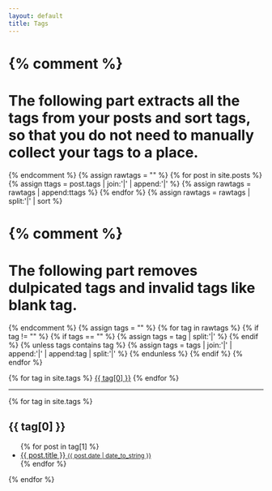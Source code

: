 ```yaml
---
layout: default
title: Tags
---
```

{% comment %}
=======================
The following part extracts all the tags from your posts and sort tags, so that you do not need to manually collect your tags to a place.
=======================
{% endcomment %}
{% assign rawtags = "" %}
{% for post in site.posts %}
	{% assign ttags = post.tags | join:'|' | append:'|' %}
	{% assign rawtags = rawtags | append:ttags %}
{% endfor %}
{% assign rawtags = rawtags | split:'|' | sort %}

{% comment %}
=======================
The following part removes dulpicated tags and invalid tags like blank tag.
=======================
{% endcomment %}
{% assign tags = "" %}
{% for tag in rawtags %}
	{% if tag != "" %}
		{% if tags == "" %}
			{% assign tags = tag | split:'|' %}
		{% endif %}
		{% unless tags contains tag %}
			{% assign tags = tags | join:'|' | append:'|' | append:tag | split:'|' %}
		{% endunless %}
	{% endif %}
{% endfor %}




<div class="tags-expo">
  <div class="tags-expo-list">
    {% for tag in site.tags %}
    <a href="#{{ tag[0] | slugify }}" class="post-tag">{{ tag[0] }}</a>
    {% endfor %}
  </div>
  <hr/>
  <div class="tags-expo-section">
    {% for tag in site.tags %}
    <h2 id="{{ tag[0] | slugify }}">{{ tag[0] }}</h2>
    <ul class="tags-expo-posts">
      {% for post in tag[1] %}
        <a class="post-title" href="{{ site.baseurl }}{{ post.url }}">
      <li>
        {{ post.title }}
      <small class="post-date">{{ post.date | date_to_string }}</small>
      </li>
      </a>
      {% endfor %}
    </ul>
    {% endfor %}
  </div>
</div>